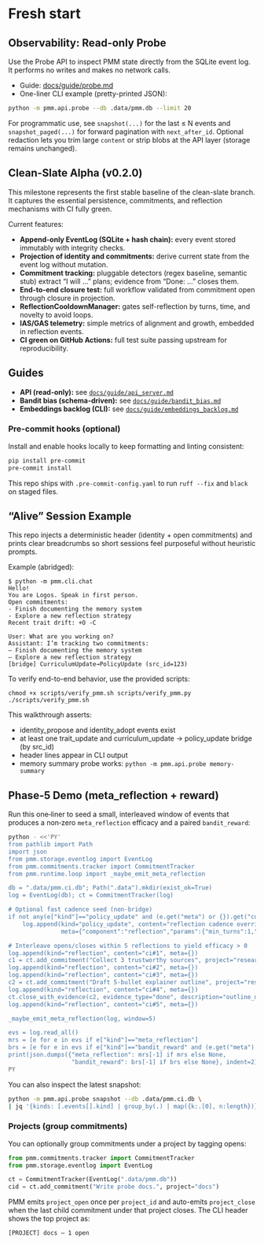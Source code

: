 # Fresh start

## Observability: Read-only Probe

Use the Probe API to inspect PMM state directly from the SQLite event log. It performs no writes and makes no network calls.

- Guide: [docs/guide/probe.md](docs/guide/probe.md)
- One-liner CLI example (pretty-printed JSON):

```bash
python -m pmm.api.probe --db .data/pmm.db --limit 20
```

For programmatic use, see `snapshot(...)` for the last ≤ N events and `snapshot_paged(...)` for forward pagination with `next_after_id`. Optional redaction lets you trim large `content` or strip blobs at the API layer (storage remains unchanged).

## Clean-Slate Alpha (v0.2.0)

This milestone represents the first stable baseline of the clean-slate branch.
It captures the essential persistence, commitments, and reflection mechanisms
with CI fully green.

Current features:
- **Append-only EventLog (SQLite + hash chain):** every event stored immutably with integrity checks.
- **Projection of identity and commitments:** derive current state from the event log without mutation.
- **Commitment tracking:** pluggable detectors (regex baseline, semantic stub) extract “I will …” plans; evidence from “Done: …” closes them.
- **End-to-end closure test:** full workflow validated from commitment open through closure in projection.
- **ReflectionCooldownManager:** gates self-reflection by turns, time, and novelty to avoid loops.
- **IAS/GAS telemetry:** simple metrics of alignment and growth, embedded in reflection events.
- **CI green on GitHub Actions:** full test suite passing upstream for reproducibility.

## Guides

- **API (read-only):** see [`docs/guide/api_server.md`](docs/guide/api_server.md)
- **Bandit bias (schema-driven):** see [`docs/guide/bandit_bias.md`](docs/guide/bandit_bias.md)
- **Embeddings backlog (CLI):** see [`docs/guide/embeddings_backlog.md`](docs/guide/embeddings_backlog.md)

### Pre-commit hooks (optional)

Install and enable hooks locally to keep formatting and linting consistent:

```bash
pip install pre-commit
pre-commit install
```

This repo ships with `.pre-commit-config.yaml` to run `ruff --fix` and `black` on staged files.

## “Alive” Session Example

This repo injects a deterministic header (identity + open commitments) and prints clear breadcrumbs so short sessions feel purposeful without heuristic prompts.

Example (abridged):

```
$ python -m pmm.cli.chat
Hello!
You are Logos. Speak in first person.
Open commitments:
- Finish documenting the memory system
- Explore a new reflection strategy
Recent trait drift: +O -C

User: What are you working on?
Assistant: I’m tracking two commitments:
– Finish documenting the memory system
– Explore a new reflection strategy
[bridge] CurriculumUpdate→PolicyUpdate (src_id=123)
```

To verify end-to-end behavior, use the provided scripts:

```
chmod +x scripts/verify_pmm.sh scripts/verify_pmm.py
./scripts/verify_pmm.sh
```

This walkthrough asserts:
- identity_propose and identity_adopt events exist
- at least one trait_update and curriculum_update → policy_update bridge (by src_id)
- header lines appear in CLI output
- memory summary probe works: `python -m pmm.api.probe memory-summary`

## Phase‑5 Demo (meta_reflection + reward)

Run this one‑liner to seed a small, interleaved window of events that produces a non‑zero `meta_reflection` efficacy and a paired `bandit_reward`:

```bash
python - <<'PY'
from pathlib import Path
import json
from pmm.storage.eventlog import EventLog
from pmm.commitments.tracker import CommitmentTracker
from pmm.runtime.loop import _maybe_emit_meta_reflection

db = ".data/pmm.ci.db"; Path(".data").mkdir(exist_ok=True)
log = EventLog(db); ct = CommitmentTracker(log)

# Optional fast cadence seed (non‑bridge)
if not any(e["kind"]=="policy_update" and (e.get("meta") or {}).get("component")=="reflection" for e in log.read_all()):
    log.append(kind="policy_update", content="reflection cadence override",
               meta={"component":"reflection","params":{"min_turns":1,"min_time_s":0}})

# Interleave opens/closes within 5 reflections to yield efficacy > 0
log.append(kind="reflection", content="ci#1", meta={})
c1 = ct.add_commitment("Collect 3 trustworthy sources", project="research-inquiries")
log.append(kind="reflection", content="ci#2", meta={})
log.append(kind="reflection", content="ci#3", meta={})
c2 = ct.add_commitment("Draft 5-bullet explainer outline", project="research-inquiries")
log.append(kind="reflection", content="ci#4", meta={})
ct.close_with_evidence(c2, evidence_type="done", description="outline_draft_ready")
log.append(kind="reflection", content="ci#5", meta={})

_maybe_emit_meta_reflection(log, window=5)

evs = log.read_all()
mrs = [e for e in evs if e["kind"]=="meta_reflection"]
brs = [e for e in evs if e["kind"]=="bandit_reward" and (e.get("meta") or {}).get("source")=="meta_reflection"]
print(json.dumps({"meta_reflection": mrs[-1] if mrs else None,
                  "bandit_reward": brs[-1] if brs else None}, indent=2))
PY
```

You can also inspect the latest snapshot:

```bash
python -m pmm.api.probe snapshot --db .data/pmm.ci.db \
| jq '{kinds: [.events[].kind] | group_by(.) | map({k:.[0], n:length})}'
```

### Projects (group commitments)

You can optionally group commitments under a project by tagging opens:

```python
from pmm.commitments.tracker import CommitmentTracker
from pmm.storage.eventlog import EventLog

ct = CommitmentTracker(EventLog(".data/pmm.db"))
cid = ct.add_commitment("Write probe docs.", project="docs")
```

PMM emits `project_open` once per `project_id` and auto-emits `project_close` when the last child commitment under that project closes. The CLI header shows the top project as:

```
[PROJECT] docs — 1 open
```
